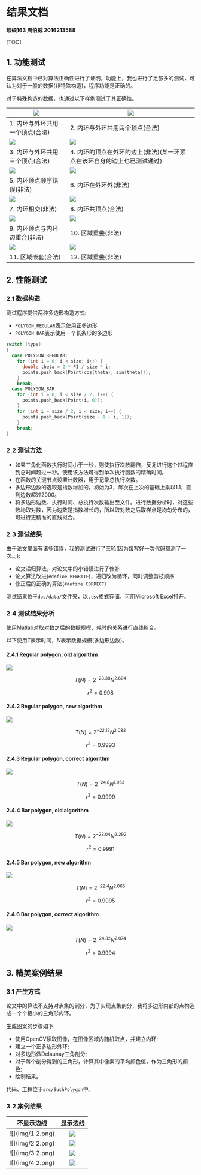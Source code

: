 # 结果文档

**软硕163 周伯威 2016213588**

[TOC]

## 1. 功能测试

在算法文档中已对算法正确性进行了证明。功能上，我也进行了足够多的测试，可认为对于一般的数据(非特殊构造)，程序功能是正确的。

对于特殊构造的数据，也通过以下样例测试了其正确性。

| ![](test/1.png)    | ![](test/2.png)                         |
| ------------------ | --------------------------------------- |
| 1. 内环与外环共用一个顶点(合法) | 2. 内环与外环共用两个顶点(合法)                      |
| ![](test/3.png)    | ![](test/4.png)                         |
| 3. 内环与外环共用三个顶点(合法) | 4. 内环的顶点在外环的边上(非法)(某一环顶点在该环自身的边上也已测试通过) |
| ![](test/5.png)    | ![](test/6.png)                         |
| 5. 内环顶点顺序错误(非法)    | 6. 内环在外环外(非法)                           |
| ![](test/7.png)    | ![](test/8.png)                         |
| 7. 内环相交(非法)        | 8. 内环共顶点(合法)                            |
| ![](test/9.png)    | ![](test/10.png)                        |
| 9. 内环顶点与内环边重合(非法)  | 10. 区域重叠(非法)                            |
| ![](test/11.png)   | ![](test/12.png)                        |
| 11. 区域嵌套(合法)       | 12. 区域重叠(非法)                            |

## 2. 性能测试

### 2.1 数据构造

测试程序提供两种多边形构造方式:

* `POLYGON_REGULAR`表示使用正多边形
* `POLYGON_BAR`表示使用一个长条形的多边形

``` c++
switch (type)
{
  case POLYGON_REGULAR:
    for (int i = 0; i < size; i++) {
      double theta = 2 * PI / size * i;
      points.push_back(Point(cos(theta), sin(theta)));
    }
    break;
  case POLYGON_BAR:
    for (int i = 0; i < size / 2; i++) {
      points.push_back(Point(i, 0));
    }
    for (int i = size / 2; i < size; i++) {
      points.push_back(Point(size - 1 - i, 1));
    }
    break;
}
```

### 2.2 测试方法

* 如果三角化函数执行时间小于一秒，则使执行次数翻倍，反复进行这个过程直到总时间超过一秒。使用该方法可得到单次执行函数的精确时间。
* 在函数的关键节点设置计数器，用于记录总执行次数。
* 多边形边数的选取是指数增加的，初始为3，每次在上次的基础上乘以1.1，直到边数超过2000。
* 将多边形边数、执行时间、总执行次数输出至文件。进行数据分析时，对这些数均取对数，因为边数是指数增长的，所以取对数之后取样点是均匀分布的，可进行更精准的直线拟合。

### 2.3 测试结果

由于论文里面有诸多错误，我的测试进行了三轮(因为每写好一次代码都测了一次。。):

* 论文递归算法，对论文中的小错误进行了修补
* 论文算法改进(`#define REWRITE`)，递归改为循环，同时调整剪枝顺序
* 修正后的正确的算法(`#define CORRECT`)

测试结果位于`doc/data/`文件夹，以`.tsv`格式存储，可用Microsoft Excel打开。

### 2.4 测试结果分析

使用Matlab对取对数之后的数据规模、耗时的关系进行直线拟合。

以下使用$T$表示时间，$N$表示数据规模(多边形边数)。

#### 2.4.1 Regular polygon, old algorithm

![](img/rro.svg)

$$T(N) = 2^{-23.38}N^{2.694}$$

$$r^2 = 0.998$$

#### 2.4.2 Regular polygon, new algorithm

![](img/rrn.svg)

$$T(N) = 2^{-22.12}N^{2.082}$$

$$r^2 = 0.9993$$

#### 2.4.3 Regular polygon, correct algorithm

![](img/rrc.svg)

$$T(N) = 2^{-24.8}N^{1.953}$$

$$r^2 = 0.9999$$

#### 2.4.4 Bar polygon, old algorithm

![](img/rbo.svg)

$$T(N) = 2^{-23.04}N^{2.292}$$

$$r^2 = 0.9991$$

#### 2.4.5 Bar polygon, new algorithm

![](img/rbn.svg)

$$T(N) = 2^{-22.4}N^{2.065}$$

$$r^2 = 0.9995$$

#### 2.4.6 Bar polygon, correct algorithm

![](img/rbc.svg)

$$T(N) = 2^{-24.32}N^{2.074}$$

$$r^2 = 0.9994$$

## 3. 精美案例结果

### 3.1 产生方式

论文中的算法不支持对点集的剖分，为了实现点集剖分，我将多边形内部的点构造成一个个极小的三角形内环。

生成图案的步骤如下:

* 使用OpenCV读取图像，在图像区域内随机取点，并建立内环; 
* 建立一个正多边形外环;
* 对多边形做Delaunay三角剖分;
* 对于每个剖分得到的三角形，计算其中像素的平均颜色值，作为三角形的颜色;
* 绘制结果。

代码、工程位于`src/SuchPolygon`中。

### 3.2 案例结果 

|      不显示边线       |      显示边线       |
| :--------------: | :-------------: |
| ![](img/1 2.png) | ![](img/1_.png) |
| ![](img/2 2.png) | ![](img/2_.png) |
| ![](img/3 2.png) | ![](img/3_.png) |
| ![](img/4 2.png) | ![](img/4_.png) |

